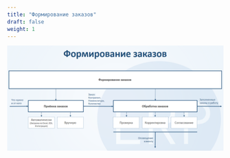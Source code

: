 ```yaml
---
title: "Формирование заказов"
draft: false
weight: 1
---
```



![2020-09-04_1420](2020-09-04_1420.png)